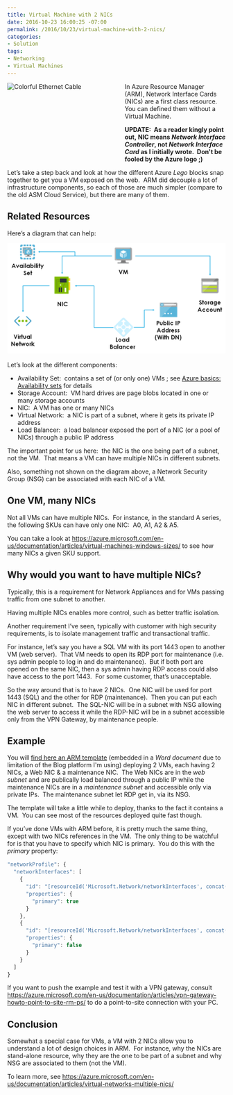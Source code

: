 ```yaml
---
title: Virtual Machine with 2 NICs
date: 2016-10-23 16:00:25 -07:00
permalink: /2016/10/23/virtual-machine-with-2-nics/
categories:
- Solution
tags:
- Networking
- Virtual Machines
---
```

<img style="background-image:none;float:left;padding-top:0;padding-left:0;display:inline;padding-right:0;border:0;" src="https://static.pexels.com/photos/47735/network-cables-line-network-connector-cable-47735-large.jpeg" alt="Colorful Ethernet Cable" width="271" height="181" align="left" border="0" />In Azure Resource Manager (ARM), Network Interface Cards (NICs) are a first class resource.  You can defined them without a Virtual Machine.

<strong>UPDATE:  As a reader kingly point out, NIC means <em>Network Interface Controller</em>, not <em>Network Interface Card</em> as I initially wrote.  Don't be fooled by the Azure logo ;) </strong>

Let’s take a step back and look at how the different Azure <em>Lego </em>blocks snap together to get you a VM exposed on the web.  ARM did decouple a lot of infrastructure components, so each of those are much simpler (compare to the old ASM Cloud Service), but there are many of them.
<h2>Related Resources</h2>
Here’s a diagram that can help:

<a href="/assets/posts/2016/4/virtual-machine-with-2-nics/image1.png"><img style="background-image:none;padding-top:0;padding-left:0;display:inline;padding-right:0;border:0;" title="image" src="/assets/posts/2016/4/virtual-machine-with-2-nics/image_thumb1.png" alt="image" border="0" /></a>

Let’s look at the different components:
<ul>
 	<li>Availability Set:  contains a set of (or only one) VMs ; see <a href="https://vincentlauzon.com/2015/10/21/azure-basics-availability-sets/">Azure basics: Availability sets</a> for details</li>
 	<li>Storage Account:  VM hard drives are page blobs located in one or many storage accounts</li>
 	<li>NIC:  A VM has one or many NICs</li>
 	<li>Virtual Network:  a NIC is part of a subnet, where it gets its private IP address</li>
 	<li>Load Balancer:  a load balancer exposed the port of a NIC (or a pool of NICs) through a public IP address</li>
</ul>
The important point for us here:  the NIC is the one being part of a subnet, not the VM.  That means a VM can have multiple NICs in different subnets.

Also, something not shown on the diagram above, a Network Security Group (NSG) can be associated with each NIC of a VM.
<h2>One VM, many NICs</h2>
Not all VMs can have multiple NICs.  For instance, in the standard A series, the following SKUs can have only one NIC:  A0, A1, A2 &amp; A5.

You can take a look at <a href="https://azure.microsoft.com/en-us/documentation/articles/virtual-machines-windows-sizes/">https://azure.microsoft.com/en-us/documentation/articles/virtual-machines-windows-sizes/</a> to see how many NICs a given SKU support.
<h2>Why would you want to have multiple NICs?</h2>
Typically, this is a requirement for Network Appliances and for VMs passing traffic from one subnet to another.

Having multiple NICs enables more control, such as better traffic isolation.

Another requirement I’ve seen, typically with customer with high security requirements, is to isolate management traffic and transactional traffic.

For instance, let’s say you have a SQL VM with its port 1443 open to another VM (web server).  That VM needs to open its RDP port for maintenance (i.e. sys admin people to log in and do maintenance).  But if both port are opened on the same NIC, then a sys admin having RDP access could also have access to the port 1443.  For some customer, that’s unacceptable.

So the way around that is to have 2 NICs.  One NIC will be used for port 1443 (SQL) and the other for RDP (maintenance).  Then you can put each NIC in different subnet.  The SQL-NIC will be in a subnet with NSG allowing the web server to access it while the RDP-NIC will be in a subnet accessible only from the VPN Gateway, by maintenance people.
<h2>Example</h2>
You will <a href="/assets/posts/2016/4/virtual-machine-with-2-nics/2nicsarmtemplate.docx">find here an ARM template</a> (embedded in a <em>Word document</em> due to limitation of the Blog platform I'm using) deploying 2 VMs, each having 2 NICs, a Web NIC &amp; a maintenance NIC.  The Web NICs are in the <em>web subnet</em> and are publically load balanced through a public IP while the maintenance NICs are in a <em>maintenance subnet </em>and accessible only via private IPs.  The maintenance subnet let RDP get in, via its NSG.

The template will take a little while to deploy, thanks to the fact it contains a VM.  You can see most of the resources deployed quite fast though.

If you’ve done VMs with ARM before, it is pretty much the same thing, except with two NICs references in the VM.  The only thing to be watchful for is that you have to specify which NIC is primary.  You do this with the <em>primary</em> property:

```javascript
"networkProfile": {
  "networkInterfaces": [
    {
      "id": "[resourceId('Microsoft.Network/networkInterfaces', concat(variables('Web NIC Prefix'), '-', copyIndex()))]",
      "properties": {
        "primary": true
      }
    },
    {
      "id": "[resourceId('Microsoft.Network/networkInterfaces', concat(variables('Maintenance NIC Prefix'), '-', copyIndex()))]",
      "properties": {
        "primary": false
      }
    }
  ]
}
```

If you want to push the example and test it with a VPN gateway, consult <a title="https://azure.microsoft.com/en-us/documentation/articles/vpn-gateway-howto-point-to-site-rm-ps/" href="https://azure.microsoft.com/en-us/documentation/articles/vpn-gateway-howto-point-to-site-rm-ps/">https://azure.microsoft.com/en-us/documentation/articles/vpn-gateway-howto-point-to-site-rm-ps/</a> to do a point-to-site connection with your PC.
<h2>Conclusion</h2>
Somewhat a special case for VMs, a VM with 2 NICs allow you to understand a lot of design choices in ARM.  For instance, why the NICs are stand-alone resource, why they are the one to be part of a subnet and why NSG are associated to them (not the VM).

To learn more, see <a title="https://azure.microsoft.com/en-us/documentation/articles/virtual-networks-multiple-nics/" href="https://azure.microsoft.com/en-us/documentation/articles/virtual-networks-multiple-nics/">https://azure.microsoft.com/en-us/documentation/articles/virtual-networks-multiple-nics/</a>